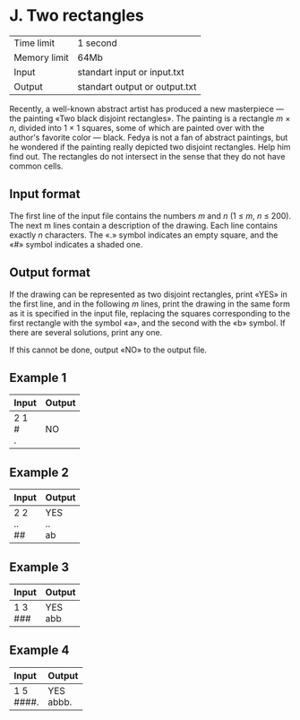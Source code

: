 # J. Two rectangles
<table>
  <tr>
      <td>Time limit</td>
      <td>1 second</td>
  </tr>
  <tr>
      <td>Memory limit</td>
      <td>64Mb</td>
  </tr>
  <tr>
      <td>Input</td>
      <td>standart input or input.txt</td>
  </tr>
  <tr>
      <td>Output</td>
      <td>standart output or output.txt</td>
  </tr>
</table>

Recently, a well-known abstract artist has produced a new masterpiece — the painting «Two black disjoint rectangles». The painting is a 
rectangle <i>m</i> × <i>n</i>, divided into 1 × 1 squares, some of which are painted over with the author's favorite color — black. Fedya is not 
a fan of abstract paintings, but he wondered if the painting really depicted two disjoint rectangles. Help him find out. The rectangles do not 
intersect in the sense that they do not have common cells.

## Input format
The first line of the input file contains the numbers <i>m</i> and <i>n</i> (1 ≤ <i>m</i>, <i>n</i> ≤ 200). The next m lines contain a description 
of the drawing. Each line contains exactly <i>n</i> characters. The «.» symbol indicates an empty square, and the «#» symbol indicates a shaded 
one.

## Output format
If the drawing can be represented as two disjoint rectangles, print «YES» in the first line, and in the following <i>m</i> lines, print the 
drawing in the same form as it is specified in the input file, replacing the squares corresponding to the first rectangle with the symbol «a», 
and the second with the «b» symbol. If there are several solutions, print any one.  

If this cannot be done, output «NO» to the output file.

## Example 1
| Input           | Output |
|:----------------|:-------|
| 2 1</br>#</br>. | NO     |

## Example 2
| Input             | Output            |
|:------------------|:------------------|
| 2 2</br>..</br>## | YES</br>..</br>ab |

## Example 3
| Input       | Output      |
|:------------|:------------|
| 1 3</br>### | YES</br>abb |

## Example 4
| Input         | Output        |
|:--------------|:--------------|
| 1 5</br>####. | YES</br>abbb. |
